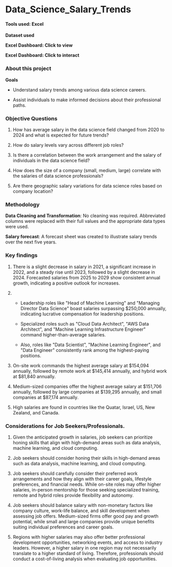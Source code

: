 # Data_Science_Salary_Trends

#### Tools used: Excel

**Dataset used**

**Excel Dashboard: Click to view**

**Excel Dashboard: Click to interact**

### About this project

**Goals**

- Understand salary trends among various data science careers.
  
- Assist individuals to make informed decisions about their professional paths.
  
### Objective Questions

1.	How has average salary in the data science field changed from 2020 to 2024 and what is expected for future trends?
   
2.	How do salary levels vary across different job roles?
   
3.	Is there a correlation between the work arrangement and the salary of individuals in the data science field?
   
4.	How does the size of a company (small, medium, large) correlate with the salaries of data science professionals?
   
5.	Are there geographic salary variations for data science roles based on company location?

### Methodology

**Data Cleaning and Transformation**: No cleaning was required. Abbreviated columns were replaced with their full values and the appropriate data types were used.

**Salary forecast**: A forecast sheet was created to illustrate salary trends over the next five years.

### Key findings

1.	There is a slight decrease in salary in 2021, a significant increase in 2022, and a steady rise until 2023, followed by a slight decrease in 2024. Forecasted salaries from 2025 to 2029 show consistent annual growth, indicating a positive outlook for increases. 

2.	- Leadership roles like "Head of Machine Learning" and "Managing Director Data Science" boast salaries surpassing $250,000 annually, indicating lucrative compensation for leadership positions.

    - Specialized roles such as "Cloud Data Architect", "AWS Data Architect", and "Machine Learning Infrastructure Engineer" command higher-than-average salaries.

    - Also, roles like "Data Scientist", "Machine Learning Engineer", and "Data Engineer" consistently rank among the highest-paying positions.

3.	On-site work commands the highest average salary at $154,094 annually, followed by remote work at $145,414 annually, and hybrid work at $81,840 annually. 

4.	Medium-sized companies offer the highest average salary at $151,706 annually, followed by large companies at $139,295 annually, and small companies at $87,174 annually.

5.	High salaries are found in countries like the Quatar, Israel, US, New Zealand, and Canada.

### Considerations for Job Seekers/Professionals.

1.	Given the anticipated growth in salaries, job seekers can prioritize honing skills that align with high-demand areas such as data analysis, machine learning, and cloud computing.

2.	Job seekers should consider honing their skills in high-demand areas such as data analysis, machine learning, and cloud computing.

3.	Job seekers should carefully consider their preferred work arrangements and how they align with their career goals, lifestyle preferences, and financial needs. While on-site roles may offer higher salaries, in-person mentorship for those seeking specialized training, remote and hybrid roles provide flexibility and autonomy.

4.	Job seekers should balance salary with non-monetary factors like company culture, work-life balance, and skill development when assessing job offers. Medium-sized firms offer good pay and growth potential, while small and large companies provide unique benefits suiting individual preferences and career goals.

5.	Regions with higher salaries may also offer better professional development opportunities, networking events, and access to industry leaders. However, a higher salary in one region may not necessarily translate to a higher standard of living. Therefore, professionals should conduct a cost-of-living analysis when evaluating job opportunities.






